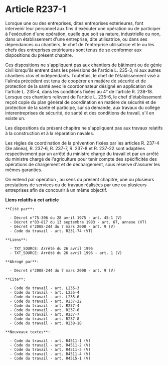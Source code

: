 # Article R237-1

Lorsque une ou des entreprises, dites entreprises extérieures, font intervenir leur personnel aux fins d'exécuter une
opération ou de participer à l'exécution d'une opération, quelle que soit sa nature, industrielle ou non, dans un
établissement d'une entreprise, dite utilisatrice, ou dans ses dépendances ou chantiers, le chef de l'entreprise utilisatrice
et le ou les chefs des entreprises extérieures sont tenus de se conformer aux dispositions du présent chapitre. 

Ces dispositions ne s'appliquent pas aux chantiers de bâtiment ou de génie civil lorsqu'ils entrent dans les prévisions de
l'article L. 235-3, ni aux autres chantiers clos et indépendants. Toutefois, le chef de l'établissement visé à l'alinéa
précédent est tenu de coopérer en matière de sécurité et de protection de la santé avec le coordonnateur désigné en
application de l'article L. 235-4, dans les conditions fixées au 4° de l'article R. 238-18. Lorsque ces chantiers relèvent de
l'article L. 235-6, le chef d'établissement reçoit copie du plan général de coordination en matière de sécurité et de
protection de la santé et participe, sur sa demande, aux travaux du collège interentreprises de sécurité, de santé et des
conditions de travail, s'il en existe un. 

Les dispositions du présent chapitre ne s'appliquent pas aux travaux relatifs à la construction et à la réparation navales. 

Les règles de coordination de la prévention fixées par les articles R. 237-4 (3e alinéa), R. 237-6, R. 237-7, R. 237-8 et R.
237-22 sont adaptées respectivement par un arrêté du ministre chargé du travail et par un arrêté du ministre chargé de
l'agriculture pour tenir compte des spécificités des opérations de chargement et de déchargement, sous réserve d'assurer les
mêmes garanties. 

On entend par opération   , au sens du présent chapitre, une ou plusieurs prestations de services ou de travaux réalisées par
une ou plusieurs entreprises afin de concourir à un même objectif.

**Liens relatifs à cet article**

	**Cité par**:

	  - Décret n°75-306 du 28 avril 1975 - art. 45-1 (V)
	  - Décret n°83-817 du 13 septembre 1983 - art. 67, annexe (VT)
	  - Décret n°2008-244 du 7 mars 2008 - art. 9 (V)
	  - Code du travail - art. R231-74 (VT)

	**Liens**:

	  - TXT_SOURCE: Arrêté du 26 avril 1996
	  - TXT_SOURCE: Arrêté du 26 avril 1996 - art. 1 (V)

	**Abrogé par**:

	  - Décret n°2008-244 du 7 mars 2008 - art. 9 (V)

	**Cite**:

	  - Code du travail - art. L235-3
	  - Code du travail - art. L235-4
	  - Code du travail - art. L235-6
	  - Code du travail - art. R237-22
	  - Code du travail - art. R237-4
	  - Code du travail - art. R237-6
	  - Code du travail - art. R237-7
	  - Code du travail - art. R237-8
	  - Code du travail - art. R238-18

	**Nouveaux textes**:

	  - Code du travail - art. R4511-1 (V)
	  - Code du travail - art. R4511-2 (V)
	  - Code du travail - art. R4511-3 (V)
	  - Code du travail - art. R4511-4 (V)
	  - Code du travail - art. R4515-1 (V)
